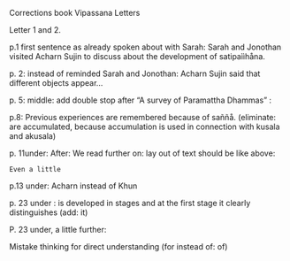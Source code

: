 Corrections book Vipassana Letters

Letter 1 and 2. 

p.1 first sentence as already spoken about with Sarah:  Sarah and Jonothan visited Acharn Sujin to discuss about the development of satipaììhåna. 

p. 2: instead of reminded Sarah and Jonothan: Acharn Sujin said that different objects appear…

p. 5: middle: add double stop after “A survey of Paramattha Dhammas” :

p.8: Previous experiences are remembered because of saññå. (eliminate: are accumulated, because accumulation is used in connection with kusala and akusala)

p. 11under: After: We read further on: lay out of text should be like above:

    Even a little

p.13 under: Acharn instead of Khun

p. 23 under : is developed in stages and at the first stage it clearly distinguishes (add: it) 

P. 23 under, a little further:

Mistake thinking for direct understanding (for instead of: of)
